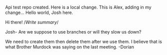 Api test repo created.
Here is a local change.
This is Alex, adding in my change...
Hello world, Josh here.


Hi there!
/*Write summary*/


Josh- Are we suppose to use branches or will they slow us down?

We need to create them then delete them after we use them. I believe that is what Brother Murdock was saying on the last meeting. -Dorian